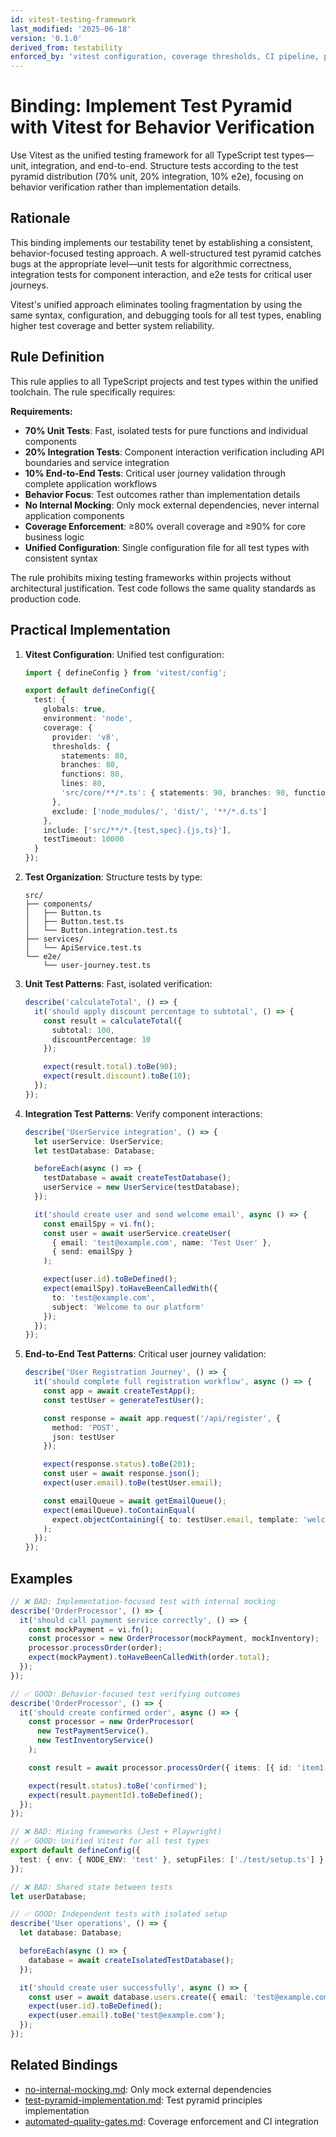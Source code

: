 ```yaml
---
id: vitest-testing-framework
last_modified: '2025-06-18'
version: '0.1.0'
derived_from: testability
enforced_by: 'vitest configuration, coverage thresholds, CI pipeline, pre-commit hooks'
---
```


# Binding: Implement Test Pyramid with Vitest for Behavior Verification

Use Vitest as the unified testing framework for all TypeScript test types—unit, integration, and end-to-end. Structure tests according to the test pyramid distribution (70% unit, 20% integration, 10% e2e), focusing on behavior verification rather than implementation details.

## Rationale

This binding implements our testability tenet by establishing a consistent, behavior-focused testing approach. A well-structured test pyramid catches bugs at the appropriate level—unit tests for algorithmic correctness, integration tests for component interaction, and e2e tests for critical user journeys.

Vitest's unified approach eliminates tooling fragmentation by using the same syntax, configuration, and debugging tools for all test types, enabling higher test coverage and better system reliability.

## Rule Definition

This rule applies to all TypeScript projects and test types within the unified toolchain. The rule specifically requires:

**Requirements:**
- **70% Unit Tests**: Fast, isolated tests for pure functions and individual components
- **20% Integration Tests**: Component interaction verification including API boundaries and service integration
- **10% End-to-End Tests**: Critical user journey validation through complete application workflows
- **Behavior Focus**: Test outcomes rather than implementation details
- **No Internal Mocking**: Only mock external dependencies, never internal application components
- **Coverage Enforcement**: ≥80% overall coverage and ≥90% for core business logic
- **Unified Configuration**: Single configuration file for all test types with consistent syntax

The rule prohibits mixing testing frameworks within projects without architectural justification. Test code follows the same quality standards as production code.

## Practical Implementation

1. **Vitest Configuration**: Unified test configuration:
   ```typescript
   import { defineConfig } from 'vitest/config';

   export default defineConfig({
     test: {
       globals: true,
       environment: 'node',
       coverage: {
         provider: 'v8',
         thresholds: {
           statements: 80,
           branches: 80,
           functions: 80,
           lines: 80,
           'src/core/**/*.ts': { statements: 90, branches: 90, functions: 90, lines: 90 }
         },
         exclude: ['node_modules/', 'dist/', '**/*.d.ts']
       },
       include: ['src/**/*.{test,spec}.{js,ts}'],
       testTimeout: 10000
     }
   });
   ```

2. **Test Organization**: Structure tests by type:
   ```
   src/
   ├── components/
   │   ├── Button.ts
   │   ├── Button.test.ts
   │   └── Button.integration.test.ts
   ├── services/
   │   └── ApiService.test.ts
   └── e2e/
       └── user-journey.test.ts
   ```

3. **Unit Test Patterns**: Fast, isolated verification:
   ```typescript
   describe('calculateTotal', () => {
     it('should apply discount percentage to subtotal', () => {
       const result = calculateTotal({
         subtotal: 100,
         discountPercentage: 10
       });

       expect(result.total).toBe(90);
       expect(result.discount).toBe(10);
     });
   });
   ```

4. **Integration Test Patterns**: Verify component interactions:
   ```typescript
   describe('UserService integration', () => {
     let userService: UserService;
     let testDatabase: Database;

     beforeEach(async () => {
       testDatabase = await createTestDatabase();
       userService = new UserService(testDatabase);
     });

     it('should create user and send welcome email', async () => {
       const emailSpy = vi.fn();
       const user = await userService.createUser(
         { email: 'test@example.com', name: 'Test User' },
         { send: emailSpy }
       );

       expect(user.id).toBeDefined();
       expect(emailSpy).toHaveBeenCalledWith({
         to: 'test@example.com',
         subject: 'Welcome to our platform'
       });
     });
   });
   ```

5. **End-to-End Test Patterns**: Critical user journey validation:
   ```typescript
   describe('User Registration Journey', () => {
     it('should complete full registration workflow', async () => {
       const app = await createTestApp();
       const testUser = generateTestUser();

       const response = await app.request('/api/register', {
         method: 'POST',
         json: testUser
       });

       expect(response.status).toBe(201);
       const user = await response.json();
       expect(user.email).toBe(testUser.email);

       const emailQueue = await getEmailQueue();
       expect(emailQueue).toContainEqual(
         expect.objectContaining({ to: testUser.email, template: 'welcome' })
       );
     });
   });
   ```

## Examples

```typescript
// ❌ BAD: Implementation-focused test with internal mocking
describe('OrderProcessor', () => {
  it('should call payment service correctly', () => {
    const mockPayment = vi.fn();
    const processor = new OrderProcessor(mockPayment, mockInventory);
    processor.processOrder(order);
    expect(mockPayment).toHaveBeenCalledWith(order.total);
  });
});

// ✅ GOOD: Behavior-focused test verifying outcomes
describe('OrderProcessor', () => {
  it('should create confirmed order', async () => {
    const processor = new OrderProcessor(
      new TestPaymentService(),
      new TestInventoryService()
    );

    const result = await processor.processOrder({ items: [{ id: 'item1', quantity: 2 }], total: 100 });

    expect(result.status).toBe('confirmed');
    expect(result.paymentId).toBeDefined();
  });
});
```

```typescript
// ❌ BAD: Mixing frameworks (Jest + Playwright)
// ✅ GOOD: Unified Vitest for all test types
export default defineConfig({
  test: { env: { NODE_ENV: 'test' }, setupFiles: ['./test/setup.ts'] }
});
```

```typescript
// ❌ BAD: Shared state between tests
let userDatabase;

// ✅ GOOD: Independent tests with isolated setup
describe('User operations', () => {
  let database: Database;

  beforeEach(async () => {
    database = await createIsolatedTestDatabase();
  });

  it('should create user successfully', async () => {
    const user = await database.users.create({ email: 'test@example.com' });
    expect(user.id).toBeDefined();
    expect(user.email).toBe('test@example.com');
  });
});
```
## Related Bindings
- [no-internal-mocking.md](../core/no-internal-mocking.md): Only mock external dependencies
- [test-pyramid-implementation.md](../core/test-pyramid-implementation.md): Test pyramid principles implementation
- [automated-quality-gates.md](../core/automated-quality-gates.md): Coverage enforcement and CI integration
